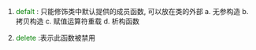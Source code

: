 1. <font color = "green" >defalt </font> : 只能修饰类中默认提供的成员函数, 可以放在类的外部
   a. 无参构造
   b. 拷贝构造
   c. 赋值运算符重载
   d. 析构函数

2. <font color = "green"> delete </font> :表示此函数被禁用
